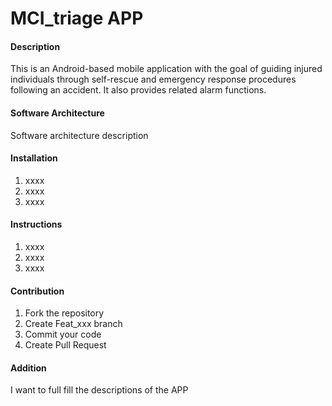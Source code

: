 # MCI_triage APP

#### Description
This is an Android-based mobile application with the goal of guiding injured individuals through self-rescue and emergency response procedures following an accident. It also provides related alarm functions.

#### Software Architecture
Software architecture description

#### Installation

1.  xxxx
2.  xxxx
3.  xxxx

#### Instructions

1.  xxxx
2.  xxxx
3.  xxxx

#### Contribution

1.  Fork the repository
2.  Create Feat_xxx branch
3.  Commit your code
4.  Create Pull Request


#### Addition
I want to full fill the descriptions of the APP
